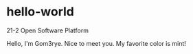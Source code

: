 # hello-world
21-2 Open Software Platform

Hello, I'm Gom3rye. Nice to meet you. My favorite color is mint!
